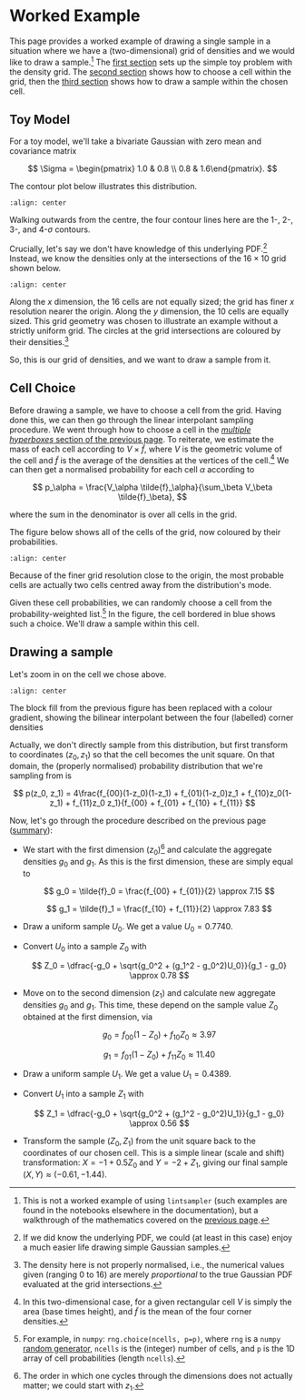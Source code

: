 # Worked Example

This page provides a worked example of drawing a single sample in a situation where we have a (two-dimensional) grid of densities and we would like to draw a sample.[^codeexample] The [first section](#toy-model) sets up the simple toy problem with the density grid. The [second section](#cell-choice) shows how to choose a cell within the grid, then the [third section](#drawing-a-sample) shows how to draw a sample within the chosen cell.

[^codeexample]: This is not a worked example of using `lintsampler` (such examples are found in the notebooks elsewhere in the documentation), but a walkthrough of the mathematics covered on the [previous page](./linear_interpolant). 

## Toy Model

For a toy model, we'll take a bivariate Gaussian with zero mean and covariance matrix

$$
    \Sigma = \begin{pmatrix} 1.0 & 0.8 \\ 0.8 & 1.6\end{pmatrix}.
$$

The contour plot below illustrates this distribution.
```{figure} ../assets/worked_example_pdf.png
:align: center
```
Walking outwards from the centre, the four contour lines here are the 1-, 2-, 3-, and 4-$\sigma$ contours.



Crucially, let's say we don't have knowledge of this underlying PDF.[^ifwedid] Instead, we know the densities only at the intersections of the $16\times 10$ grid shown below.

[^ifwedid]: If we did know the underlying PDF, we could (at least in this case) enjoy a much easier life drawing simple Gaussian samples.

```{figure} ../assets/worked_example_grid.png
:align: center
```
Along the $x$ dimension, the 16 cells are not equally sized; the grid has finer $x$ resolution nearer the origin. Along the $y$ dimension, the 10 cells are equally sized. This grid geometry was chosen to illustrate an example without a strictly uniform grid. The circles at the grid intersections are coloured by their densities.[^unnormalised]

[^unnormalised]: The density here is not properly normalised, i.e., the numerical values given (ranging 0 to 16) are merely *proportional* to the true Gaussian PDF evaluated at the grid intersections.

So, this is our grid of densities, and we want to draw a sample from it.



## Cell Choice

Before drawing a sample, we have to choose a cell from the grid. Having done this, we can then go through the linear interpolant sampling procedure. We went through how to choose a cell in the [*multiple hyperboxes* section of the previous page](./linear_interpolant.md#multiple-hyperboxes). To reiterate, we estimate the mass of each cell according to $V \times \tilde{f}$, where $V$ is the geometric volume of the cell and $\tilde{f}$ is the average of the densities at the vertices of the cell.[^2dprobability] We can then get a normalised probability for each cell $\alpha$ according to

[^2dprobability]: In this two-dimensional case, for a given rectangular cell $V$ is simply the area (base times height), and $\tilde{f}$ is the mean of the four corner densities.

$$
p_\alpha = \frac{V_\alpha \tilde{f}_\alpha}{\sum_\beta V_\beta \tilde{f}_\beta},
$$

where the sum in the denominator is over all cells in the grid.



The figure below shows all of the cells of the grid, now coloured by their probabilities.

```{figure} ../assets/worked_example_cellprobs.png
:align: center
```
Because of the finer grid resolution close to the origin, the most probable cells are actually two cells centred away from the distribution's mode. 

Given these cell probabilities, we can randomly choose a cell from the probability-weighted list.[^choice] In the figure, the cell bordered in blue shows such a choice. We'll draw a sample within this cell.

[^choice]: For example, in `numpy`: ``rng.choice(ncells, p=p)``, where `rng` is a `numpy` [random generator](https://numpy.org/doc/stable/reference/random/generator.html#numpy.random.Generator), `ncells` is the (integer) number of cells, and `p` is the 1D array of cell probabilities (length `ncells`).


## Drawing a sample

Let's zoom in on the cell we chose above.

```{figure} ../assets/worked_example_cellzoom.png
:align: center
```

The block fill from the previous figure has been replaced with a colour gradient, showing the bilinear interpolant between the four (labelled) corner densities

Actually, we don't directly sample from this distribution, but first transform to coordinates $(z_0, z_1)$ so that the cell becomes the unit square. On that domain, the (properly normalised) probability distribution that we're sampling from is

$$
    p(z_0, z_1) = 4\frac{f_{00}(1-z_0)(1-z_1) + f_{01}(1-z_0)z_1 + f_{10}z_0(1-z_1) + f_{11}z_0 z_1}{f_{00} + f_{01} + f_{10} + f_{11}}
$$

Now, let's go through the procedure described on the previous page ([summary](./linear_interpolant.md#summary)):

- We start with the first dimension ($z_0$)[^interchangeable] and calculate the aggregate densities $g_0$ and $g_1$. As this is the first dimension, these are simply equal to

  $$
  g_0 = \tilde{f}_0 = \frac{f_{00} + f_{01}}{2} \approx 7.15
  $$

  $$
  g_1 = \tilde{f}_1 = \frac{f_{10} + f_{11}}{2} \approx 7.83
  $$

- Draw a uniform sample $U_0$. We get a value $U_0=0.7740$. 

- Convert $U_0$ into a sample $Z_0$ with

  $$
  Z_0 = \dfrac{-g_0 + \sqrt{g_0^2 + (g_1^2 - g_0^2)U_0}}{g_1 - g_0} \approx 0.78
  $$

- Move on to the second dimension ($z_1$) and calculate new aggregate densities $g_0$ and $g_1$. This time, these depend on the sample value $Z_0$ obtained at the first dimension, via

  $$
  g_0 = f_{00}(1 - Z_0) + f_{10}Z_0 \approx 3.97
  $$

  $$
  g_1 = f_{01}(1 - Z_0) + f_{11}Z_0 \approx 11.40
  $$

- Draw a uniform sample $U_1$. We get a value $U_1=0.4389$. 
- Convert $U_1$ into a sample $Z_1$ with

  $$
  Z_1 = \dfrac{-g_0 + \sqrt{g_0^2 + (g_1^2 - g_0^2)U_1}}{g_1 - g_0} \approx 0.56
  $$

- Transform the sample $(Z_0, Z_1)$ from the unit square back to the coordinates of our chosen cell. This is a simple linear (scale and shift) transformation: $X=-1 + 0.5Z_0$ and $Y=-2 + Z_1$, giving our final sample $(X, Y)\approx(-0.61, -1.44)$.


[^interchangeable]: The order in which one cycles through the dimensions does not actually matter; we could start with $z_1$.
